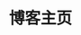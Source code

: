 ---
home: true
layout: BlogHome
icon: home
title: 博客主页
heroImage: /avator_img.jpg
heroText: 博客之路
heroFullScreen: true
tagline: 千里之行，始于足下。
bgImage: /assets/images/backgrounds/3.jpg
bgImageStyle:
  opacity: 1
  background-attachment: fixed
  background-size: cover
  background-position: center
projects:
#  - icon: https://vuejs.press/images/hero.png
#    name: VuePress
#    desc: 基于 Vue 的静态文档构建器
#    link: https://vuejs.press/zh/

  - icon: https://theme-hope-assets.vuejs.press/logo.svg
    name: VuePress Theme Hope
    desc: 一个功能强大的 VuePress 主题✨
    link: https://theme-hope.vuejs.press/zh/

  - icon: https://mister-hope.com/logo.svg
    name: Mr.Hope 主页
    desc: VuePress Theme Hope 作者，内含学习资源
    link: https://mister-hope.com/

  - icon: https://v2.cn.vuejs.org/images/logo.svg
    name: Vue2
    desc: Vue2 官方文档
    link: https://v2.cn.vuejs.org/v2/guide/

  - icon: https://element.eleme.cn/favicon.ico
    name: Element-ui
    desc: Element-ui 官方文档
    link: https://element.eleme.cn/#/zh-CN

  - icon: /CSDN图标.png
    name: CSDN
    desc: 程序员交流平台
    link: https://www.csdn.net/

  - icon: https://lf-web-assets.juejin.cn/obj/juejin-web/xitu_juejin_web/e08da34488b114bd4c665ba2fa520a31.svg
    name: 稀土掘金
    desc: 程序员交流平台
    link: https://juejin.cn/

  - icon: https://pic.leetcode-cn.com/056dd17dd0506591d04525f015765ab749e9f9f19dcaf6e0dcae5d77057d2392-15@3x.png
    name: 力扣
    desc: 程序员刷题平台
    link: https://leetcode.cn/

  - icon: https://th.bing.com/th/id/OIP.Sh3E1j7AcWHL5nkAfT0CUwHaEK?rs=1&pid=ImgDetMain
    name: MDN
    desc: 很不错的前端学习平台
    link: https://developer.mozilla.org/zh-CN/docs/Learn

    
footer: 不积跬步，无以至千里。
---